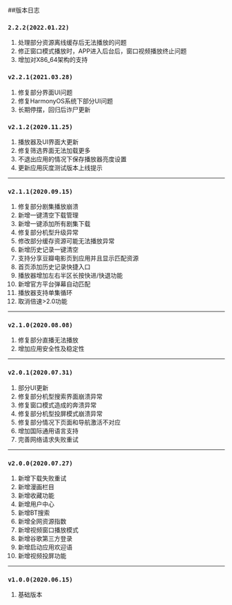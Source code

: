 ##版本日志

### `2.2.2(2022.01.22)`
1. 处理部分资源离线缓存后无法播放的问题
2. 修正窗口模式播放时，APP进入后台后，窗口视频播放终止问题
3. 增加对X86_64架构的支持

### `v2.2.1(2021.03.28)`
1. 修复部分界面UI问题
2. 修复HarmonyOS系统下部分UI问题
3. 长期停摆，回归后诈尸更新

### `v2.1.2(2020.11.25)`
1. 播放器及UI界面大更新
2. 修复筛选界面无法加载更多
3. 不退出应用的情况下保存播放器亮度设置
4. 更新应用灰度测试版本上线提示

----------
### `v2.1.1(2020.09.15)`
1. 修复部分剧集播放崩溃
2. 新增一键清空下载管理
3. 新增一键添加所有剧集下载
4. 修复部分机型升级异常
5. 修改部分缓存资源可能无法播放异常
6. 新增历史记录一键清空
7. 支持分享豆瓣电影页到应用并且显示匹配资源
8. 首页添加历史记录快捷入口
9. 播放器增加左右半区长按快进/快退功能
10. 新增官方平台弹幕自动匹配
11. 播放器支持单集循环
12. 取消倍速>2.0功能

----------
### `v2.1.0(2020.08.08)`
1. 修复部分直播无法播放
2. 增加应用安全性及稳定性

----------
### `v2.0.1(2020.07.31)`
1. 部分UI更新
2. 修复部分机型搜索界面崩溃异常
3. 修复窗口模式造成的奔溃异常
4. 修复部分机型投屏模式崩溃异常
5. 修复部分情况下页面和导航激活不对应
6. 增加国际通用语言支持
7. 完善网络请求失败重试

----------
### `v2.0.0(2020.07.27)`
1. 新增下载失败重试
2. 新增漫画栏目
3. 新增收藏功能
4. 新增用户中心
5. 新增BT搜索
6. 新增全网资源指数
7. 新增视频窗口播放模式
8. 新增谷歌第三方登录
9. 新增启动应用欢迎语
10. 新增视频投屏功能

----------
### `v1.0.0(2020.06.15)`
1. 基础版本

